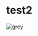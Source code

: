 # test2

![grey](https://user-images.githubusercontent.com/51718991/59308724-9fc6c680-8c99-11e9-8122-586b4c031217.jpg)
